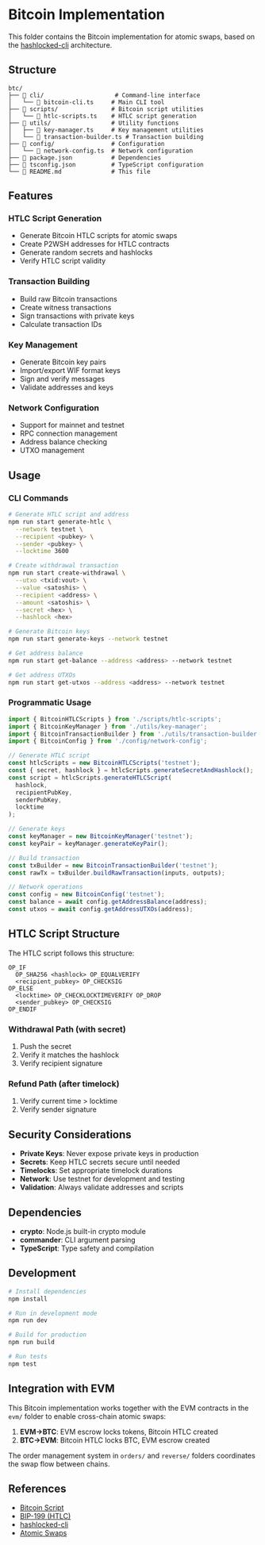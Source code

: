 # Bitcoin Implementation

This folder contains the Bitcoin implementation for atomic swaps, based on the [hashlocked-cli](https://github.com/hashlocked-xyz/hashlocked-cli) architecture.

## Structure

```
btc/
├── 📁 cli/                    # Command-line interface
│   └── 📄 bitcoin-cli.ts     # Main CLI tool
├── 📁 scripts/               # Bitcoin script utilities
│   └── 📄 htlc-scripts.ts    # HTLC script generation
├── 📁 utils/                 # Utility functions
│   ├── 📄 key-manager.ts     # Key management utilities
│   └── 📄 transaction-builder.ts # Transaction building
├── 📁 config/                # Configuration
│   └── 📄 network-config.ts  # Network configuration
├── 📄 package.json           # Dependencies
├── 📄 tsconfig.json          # TypeScript configuration
└── 📄 README.md              # This file
```

## Features

### HTLC Script Generation
- Generate Bitcoin HTLC scripts for atomic swaps
- Create P2WSH addresses for HTLC contracts
- Generate random secrets and hashlocks
- Verify HTLC script validity

### Transaction Building
- Build raw Bitcoin transactions
- Create witness transactions
- Sign transactions with private keys
- Calculate transaction IDs

### Key Management
- Generate Bitcoin key pairs
- Import/export WIF format keys
- Sign and verify messages
- Validate addresses and keys

### Network Configuration
- Support for mainnet and testnet
- RPC connection management
- Address balance checking
- UTXO management

## Usage

### CLI Commands

```bash
# Generate HTLC script and address
npm run start generate-htlc \
  --network testnet \
  --recipient <pubkey> \
  --sender <pubkey> \
  --locktime 3600

# Create withdrawal transaction
npm run start create-withdrawal \
  --utxo <txid:vout> \
  --value <satoshis> \
  --recipient <address> \
  --amount <satoshis> \
  --secret <hex> \
  --hashlock <hex>

# Generate Bitcoin keys
npm run start generate-keys --network testnet

# Get address balance
npm run start get-balance --address <address> --network testnet

# Get address UTXOs
npm run start get-utxos --address <address> --network testnet
```

### Programmatic Usage

```typescript
import { BitcoinHTLCScripts } from './scripts/htlc-scripts';
import { BitcoinKeyManager } from './utils/key-manager';
import { BitcoinTransactionBuilder } from './utils/transaction-builder';
import { BitcoinConfig } from './config/network-config';

// Generate HTLC script
const htlcScripts = new BitcoinHTLCScripts('testnet');
const { secret, hashlock } = htlcScripts.generateSecretAndHashlock();
const script = htlcScripts.generateHTLCScript(
  hashlock,
  recipientPubKey,
  senderPubKey,
  locktime
);

// Generate keys
const keyManager = new BitcoinKeyManager('testnet');
const keyPair = keyManager.generateKeyPair();

// Build transaction
const txBuilder = new BitcoinTransactionBuilder('testnet');
const rawTx = txBuilder.buildRawTransaction(inputs, outputs);

// Network operations
const config = new BitcoinConfig('testnet');
const balance = await config.getAddressBalance(address);
const utxos = await config.getAddressUTXOs(address);
```

## HTLC Script Structure

The HTLC script follows this structure:

```
OP_IF
  OP_SHA256 <hashlock> OP_EQUALVERIFY
  <recipient_pubkey> OP_CHECKSIG
OP_ELSE
  <locktime> OP_CHECKLOCKTIMEVERIFY OP_DROP
  <sender_pubkey> OP_CHECKSIG
OP_ENDIF
```

### Withdrawal Path (with secret)
1. Push the secret
2. Verify it matches the hashlock
3. Verify recipient signature

### Refund Path (after timelock)
1. Verify current time > locktime
2. Verify sender signature

## Security Considerations

- **Private Keys**: Never expose private keys in production
- **Secrets**: Keep HTLC secrets secure until needed
- **Timelocks**: Set appropriate timelock durations
- **Network**: Use testnet for development and testing
- **Validation**: Always validate addresses and scripts

## Dependencies

- **crypto**: Node.js built-in crypto module
- **commander**: CLI argument parsing
- **TypeScript**: Type safety and compilation

## Development

```bash
# Install dependencies
npm install

# Run in development mode
npm run dev

# Build for production
npm run build

# Run tests
npm test
```

## Integration with EVM

This Bitcoin implementation works together with the EVM contracts in the `evm/` folder to enable cross-chain atomic swaps:

1. **EVM→BTC**: EVM escrow locks tokens, Bitcoin HTLC created
2. **BTC→EVM**: Bitcoin HTLC locks BTC, EVM escrow created

The order management system in `orders/` and `reverse/` folders coordinates the swap flow between chains.

## References

- [Bitcoin Script](https://en.bitcoin.it/wiki/Script)
- [BIP-199 (HTLC)](https://github.com/bitcoin/bips/blob/master/bip-0199.mediawiki)
- [hashlocked-cli](https://github.com/hashlocked-xyz/hashlocked-cli)
- [Atomic Swaps](https://en.bitcoin.it/wiki/Atomic_swap) 